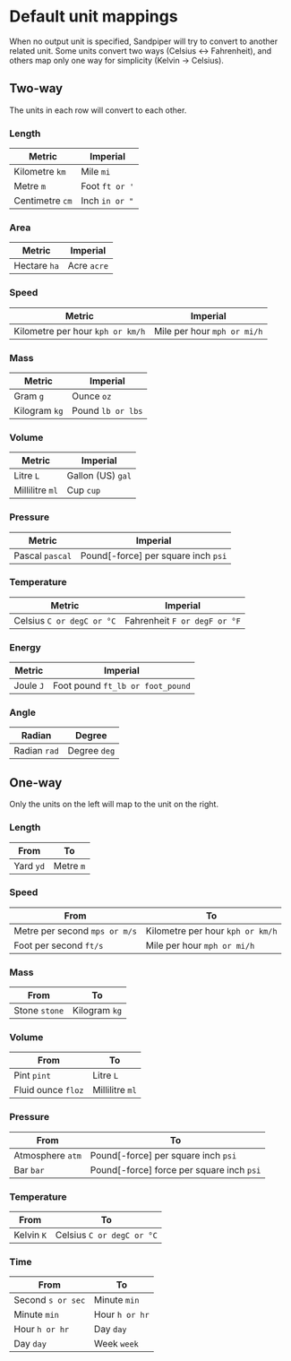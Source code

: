 # Default unit mappings

When no output unit is specified, Sandpiper will try to convert to another
related unit. Some units convert two ways (Celsius <-> Fahrenheit), and others
map only one way for simplicity (Kelvin -> Celsius).

## Two-way

The units in each row will convert to each other.

### Length
Metric | Imperial
------ | --------
Kilometre `km` | Mile `mi`
Metre `m` | Foot `ft or '`
Centimetre `cm` | Inch `in or "`

### Area
Metric | Imperial
------ | --------
Hectare `ha` | Acre `acre`

### Speed
Metric | Imperial
------ | --------
Kilometre per hour `kph or km/h` | Mile per hour `mph or mi/h`

### Mass
Metric | Imperial
------ | --------
Gram `g` | Ounce `oz`
Kilogram `kg` | Pound `lb or lbs`

### Volume
Metric | Imperial
------ | --------
Litre `L` | Gallon (US) `gal`
Millilitre `ml` | Cup `cup`

### Pressure
Metric | Imperial
------ | --------
Pascal `pascal` | Pound\[-force] per square inch `psi`

### Temperature
Metric | Imperial
------ | --------
Celsius `C or degC or °C` | Fahrenheit `F or degF or °F`

### Energy
Metric | Imperial
------ | --------
Joule `J` | Foot pound `ft_lb or foot_pound`

### Angle
Radian | Degree
------ | --------
Radian `rad` | Degree `deg`



## One-way

Only the units on the left will map to the unit on the right.

### Length
From | To
---- | ---
Yard `yd` | Metre `m`

### Speed
From | To
---- | ---
Metre per second `mps or m/s` | Kilometre per hour `kph or km/h`
Foot per second `ft/s` | Mile per hour `mph or mi/h`

### Mass
From | To
---- | ---
Stone `stone` | Kilogram `kg`

### Volume
From | To
---- | ---
Pint `pint` | Litre `L`
Fluid ounce `floz` | Millilitre `ml`

### Pressure
From | To
---- | ---
Atmosphere `atm` | Pound\[-force] per square inch `psi`
Bar `bar` | Pound\[-force] force per square inch `psi`

### Temperature
From | To
---- | ---
Kelvin `K` | Celsius `C or degC or °C`

### Time
From | To
---- | ---
Second `s or sec` | Minute `min`
Minute `min` | Hour `h or hr`
Hour `h or hr` | Day `day`
Day `day` | Week `week`
